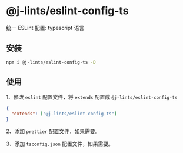 # @j-lints/eslint-config-ts

统一 ESLint 配置: typescript 语言

## 安装

```bash
npm i @j-lints/eslint-config-ts -D
```

## 使用

1、修改 `eslint` 配置文件，将 `extends` 配置成 `@j-lints/eslint-config-ts`

```json
{
  "extends": ["@j-lints/eslint-config-ts"]
}
```

2、添加 `prettier` 配置文件，如果需要。

3、添加 `tsconfig.json` 配置文件，如果需要。
